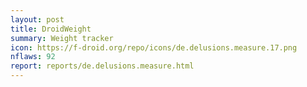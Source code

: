 ```yaml
---
layout: post
title: DroidWeight
summary: Weight tracker
icon: https://f-droid.org/repo/icons/de.delusions.measure.17.png
nflaws: 92
report: reports/de.delusions.measure.html
---
```

